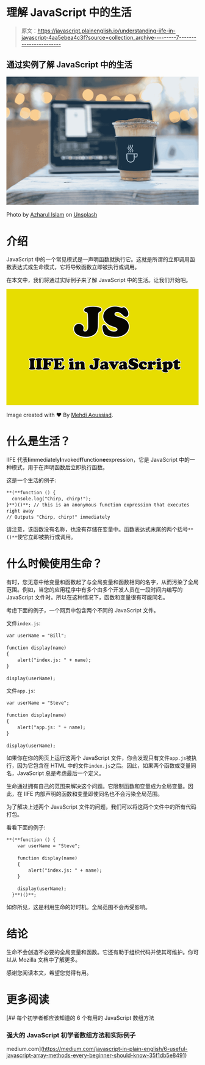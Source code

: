 # 理解 JavaScript 中的生活

> 原文：<https://javascript.plainenglish.io/understanding-iife-in-javascript-4aa5ebea4c3f?source=collection_archive---------7----------------------->

## 通过实例了解 JavaScript 中的生活

![](img/d7f4f34394a09c1144101662d4ae17c0.png)

Photo by [Azharul Islam](https://unsplash.com/@azhar93?utm_source=medium&utm_medium=referral) on [Unsplash](https://unsplash.com?utm_source=medium&utm_medium=referral)

# 介绍

JavaScript 中的一个常见模式是一声明函数就执行它。这就是所谓的立即调用函数表达式或生命模式，它将导致函数立即被执行或调用。

在本文中，我们将通过实际例子来了解 JavaScript 中的生活。让我们开始吧。

![](img/7134d879ad57100d5bab728b73359bd6.png)

Image created with ❤️️ By [Mehdi Aoussiad](https://mehdiouss315.medium.com/).

# 什么是生活？

IIFE 代表**I**immediately**I**nvoked**f**function**e**expression，它是 JavaScript 中的一种模式，用于在声明函数后立即执行函数。

这是一个生活的例子:

```
**(**function () {
  console.log("Chirp, chirp!");
}**)()**; // this is an anonymous function expression that executes right away
// Outputs "Chirp, chirp!" immediately
```

请注意，该函数没有名称，也没有存储在变量中。函数表达式末尾的两个括号`**()**`使它立即被执行或调用。

# 什么时候使用生命？

有时，您无意中给变量和函数起了与全局变量和函数相同的名字，从而污染了全局范围。例如，当您的应用程序中有多个由多个开发人员在一段时间内编写的 JavaScript 文件时。所以在这种情况下，函数和变量很有可能同名。

考虑下面的例子，一个网页中包含两个不同的 JavaScript 文件。

文件`index.js`:

```
var userName = "Bill";

function display(name)
{
    alert("index.js: " + name);
}

display(userName);
```

文件`app.js`:

```
var userName = "Steve";

function display(name)
{
    alert("app.js: " + name);
}

display(userName);
```

如果你在你的网页上运行这两个 JavaScript 文件，你会发现只有文件`app.js`被执行，因为它包含在 HTML 中的文件`index.js`之后。因此，如果两个函数或变量同名，JavaScript 总是考虑最后一个定义。

生命通过拥有自己的范围来解决这个问题。它限制函数和变量成为全局变量。因此，在 IIFE 内部声明的函数和变量即使同名也不会污染全局范围。

为了解决上述两个 JavaScript 文件的问题，我们可以将这两个文件中的所有代码打包。

看看下面的例子:

```
**(**function () {
    var userName = "Steve";

    function display(name)
    {
        alert("index.js: " + name);
    }

    display(userName);
  }**)()**;
```

如你所见，这是利用生命的好时机。全局范围不会再受影响。

# 结论

生命不会创造不必要的全局变量和函数。它还有助于组织代码并使其可维护。你可以从 Mozilla 文档中了解更多。

感谢您阅读本文，希望您觉得有用。

# 更多阅读

[](https://medium.com/javascript-in-plain-english/6-useful-javascript-array-methods-every-beginner-should-know-35f1db5e8491) [## 每个初学者都应该知道的 6 个有用的 JavaScript 数组方法

### 强大的 JavaScript 初学者数组方法和实际例子

medium.com](https://medium.com/javascript-in-plain-english/6-useful-javascript-array-methods-every-beginner-should-know-35f1db5e8491)
